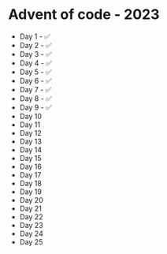 # Advent of code - 2023

- Day 1 - ✅
- Day 2 - ✅
- Day 3 - ✅
- Day 4 - ✅
- Day 5 - ✅
- Day 6 - ✅
- Day 7 - ✅
- Day 8 - ✅
- Day 9 - ✅
- Day 10
- Day 11
- Day 12
- Day 13
- Day 14
- Day 15
- Day 16
- Day 17
- Day 18
- Day 19
- Day 20
- Day 21
- Day 22
- Day 23
- Day 24
- Day 25
